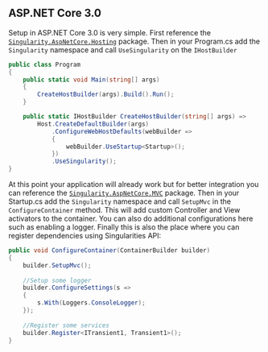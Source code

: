 ## ASP.NET Core 3.0
Setup in ASP.NET Core 3.0 is very simple. First reference the [`Singularity.AspNetCore.Hosting`](https://www.nuget.org/packages/Singularity.AspNetCore.Hosting/) package. Then in your Program.cs add the `Singularity` namespace and call `UseSingularity` on the `IHostBuilder`
```cs
public class Program
{
    public static void Main(string[] args)
    {
        CreateHostBuilder(args).Build().Run();
    }

    public static IHostBuilder CreateHostBuilder(string[] args) =>
        Host.CreateDefaultBuilder(args)
            .ConfigureWebHostDefaults(webBuilder =>
            {
                webBuilder.UseStartup<Startup>();
            })
            .UseSingularity();
}
```

At this point your application will already work but for better integration you can reference the [`Singularity.AspNetCore.MVC`](https://www.nuget.org/packages/Singularity.AspNetCore.MVC/) package. Then in your Startup.cs add the `Singularity` namespace and call `SetupMvc` in the `ConfigureContainer` method. This will add custom Controller and View activators to the container. You can also do additional configurations here such as enabling a logger. Finally this is also the place where you can register dependencies using Singularities API:
```cs
public void ConfigureContainer(ContainerBuilder builder)
{    
    builder.SetupMvc();
    
    //Setup some logger
    builder.ConfigureSettings(s =>
    {
        s.With(Loggers.ConsoleLogger);
    });
    
    //Register some services
    builder.Register<ITransient1, Transient1>();
}
```
